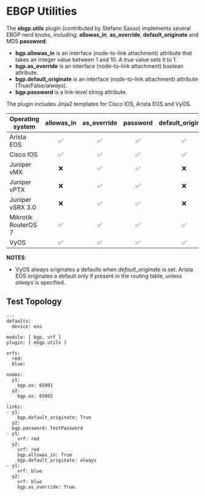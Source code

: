 # EBGP Utilities

The **ebgp.utils** plugin (contributed by Stefano Sasso) implements several EBGP nerd knobs, including: **allowas_in**, **as_override**, **default_originate** and MD5 **password**:

* **bgp.allowas_in** is an interface (node-to-link attachment) attribute that takes an integer value between 1 and 10. A *true* value sets it to 1.
* **bgp.as_override** is an interface (node-to-link attachment) boolean attribute.
* **bgp.default_originate** is an interface (node-to-link attachment) attribute (True/False/*always*).
* **bgp.password** is a link-level string attribute.

The plugin includes Jinja2 templates for Cisco IOS, Arista EOS and VyOS.

| Operating system         | allowas_in | as_override | password | default_originate |
| ------------------------ | :--------: | :---------: | :------: | :---------------: |
| Arista EOS               |      ✅    |     ✅      |    ✅    |    ✅    |
| Cisco IOS                |      ✅    |     ✅      |    ✅    |    ✅    |
| Juniper vMX              |      ❌    |     ✅      |    ✅    |    ❌    |
| Juniper vPTX             |      ❌    |     ✅      |    ✅    |    ❌    |
| Juniper vSRX 3.0         |      ❌    |     ✅      |    ✅    |    ❌    |
| Mikrotik RouterOS 7      |      ✅    |     ✅      |    ✅    |    ✅    |
| VyOS                     |      ✅    |     ✅      |    ✅    |    ✅    |

**NOTES**:
* VyOS always originates a defaults when *default_originate* is set. Arista EOS originates a default only if present in the routing table, unless *always* is specified.

## Test Topology

```
---
defaults:
  device: eos

module: [ bgp, vrf ]
plugin: [ ebgp.utils ]

vrfs:
  red:
  blue:

nodes:
  y1:
    bgp.as: 65001
  y2:
    bgp.as: 65002

links:
- y1:
    bgp.default_originate: True
  y2:
  bgp.password: TestPassword
- y1:
    vrf: red
  y2:
    vrf: red
    bgp.allowas_in: True
    bgp.default_originate: always
- y1:
    vrf: blue
  y2:
    vrf: blue
    bgp.as_override: True
```
